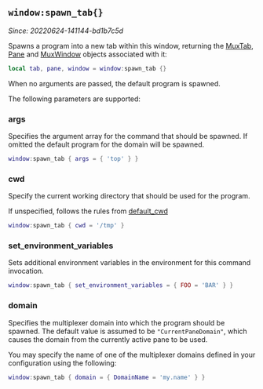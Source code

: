 ## `window:spawn_tab{}`

*Since: 20220624-141144-bd1b7c5d*

Spawns a program into a new tab within this window, returning the
[MuxTab](../MuxTab/index.md), [Pane](../pane/index.md) and
[MuxWindow](index.md) objects associated with it:

```lua
local tab, pane, window = window:spawn_tab {}
```

When no arguments are passed, the default program is spawned.

The following parameters are supported:

### args

Specifies the argument array for the command that should be spawned.
If omitted the default program for the domain will be spawned.

```lua
window:spawn_tab { args = { 'top' } }
```

### cwd

Specify the current working directory that should be used for
the program.

If unspecified, follows the rules from [default_cwd](../config/default_cwd.md)

```lua
window:spawn_tab { cwd = '/tmp' }
```

### set_environment_variables

Sets additional environment variables in the environment for
this command invocation.

```lua
window:spawn_tab { set_environment_variables = { FOO = 'BAR' } }
```

### domain

Specifies the multiplexer domain into which the program should
be spawned.  The default value is assumed to be `"CurrentPaneDomain"`,
which causes the domain from the currently active pane to be used.

You may specify the name of one of the multiplexer domains
defined in your configuration using the following:

```lua
window:spawn_tab { domain = { DomainName = 'my.name' } }
```


